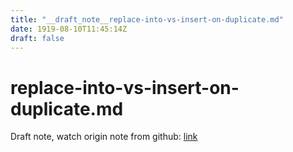 ```yaml
---
title: "__draft_note__replace-into-vs-insert-on-duplicate.md"
date: 1919-08-10T11:45:14Z
draft: false
---
```


# replace-into-vs-insert-on-duplicate.md

Draft note, watch origin note from github: [link](https://github.com/tinghaolai/just-random-note/blob/master/db/mysql/replace-into-vs-insert-on-duplicate.md)